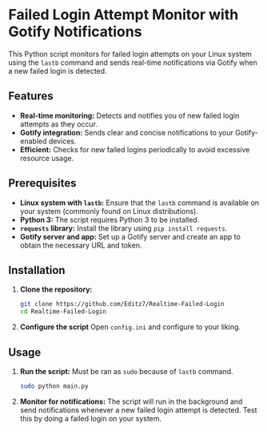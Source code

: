 # Failed Login Attempt Monitor with Gotify Notifications

This Python script monitors for failed login attempts on your Linux system using the `lastb` command and sends real-time notifications via Gotify when a new failed login is detected.

## Features

* **Real-time monitoring:** Detects and notifies you of new failed login attempts as they occur.
* **Gotify integration:**  Sends clear and concise notifications to your Gotify-enabled devices.
* **Efficient:** Checks for new failed logins periodically to avoid excessive resource usage.

## Prerequisites

* **Linux system with `lastb`:**  Ensure that the `lastb` command is available on your system (commonly found on Linux distributions).
* **Python 3:**  The script requires Python 3 to be installed.
* **`requests` library:**  Install the library using `pip install requests`.
* **Gotify server and app:** Set up a Gotify server and create an app to obtain the necessary URL and token.

## Installation

1. **Clone the repository:**
   ```bash
   git clone https://github.com/Editz7/Realtime-Failed-Login
   cd Realtime-Failed-Login

2. **Configure the script**
   Open `config.ini` and configure to your liking.

## Usage

1. **Run the script:**
   Must be ran as ``sudo`` because of ``lastb`` command.
   ```bash
   sudo python main.py

2. **Monitor for notifications:**
   The script will run in the background and send notifications whenever a new failed login attempt is detected. Test this by doing a failed login on your system.
